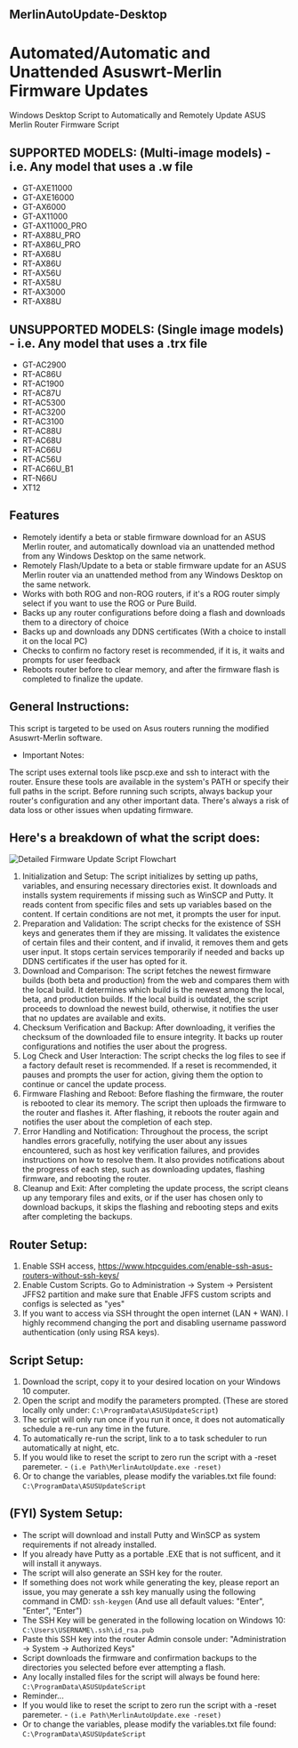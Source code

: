 ## MerlinAutoUpdate-Desktop
# Automated/Automatic and Unattended Asuswrt-Merlin Firmware Updates
Windows Desktop Script to Automatically and Remotely Update ASUS Merlin Router Firmware Script

## SUPPORTED MODELS: (Multi-image models) - i.e. Any model that uses a .w file
- GT-AXE11000
- GT-AXE16000
- GT-AX6000
- GT-AX11000
- GT-AX11000_PRO
- RT-AX88U_PRO
- RT-AX86U_PRO
- RT-AX68U
- RT-AX86U
- RT-AX56U
- RT-AX58U
- RT-AX3000
- RT-AX88U

## UNSUPPORTED MODELS: (Single image models) - i.e. Any model that uses a .trx file
- GT-AC2900
- RT-AC86U
- RT-AC1900
- RT-AC87U
- RT-AC5300
- RT-AC3200
- RT-AC3100
- RT-AC88U
- RT-AC68U
- RT-AC66U
- RT-AC56U
- RT-AC66U_B1
- RT-N66U
- XT12

## Features
- Remotely identify a beta or stable firmware download for an ASUS Merlin router, and automatically download via an unattended method from any Windows Desktop on the same network.
- Remotely Flash/Update to a beta or stable firmware update for an ASUS Merlin router via an unattended method from any Windows Desktop on the same network.
- Works with both ROG and non-ROG routers, if it's a ROG router simply select if you want to use the ROG or Pure Build.
- Backs up any router configurations before doing a flash and downloads them to a directory of choice
- Backs up and downloads any DDNS certificates (With a choice to install it on the local PC)
- Checks to confirm no factory reset is recommended, if it is, it waits and prompts for user feedback
- Reboots router before to clear memory, and after the firmware flash is completed to finalize the update. 

## General Instructions:
This script is targeted to be used on Asus routers running the modified Asuswrt-Merlin software.

- Important Notes:

The script uses external tools like pscp.exe and ssh to interact with the router. Ensure these tools are available in the system's PATH or specify their full paths in the script.
Before running such scripts, always backup your router's configuration and any other important data. There's always a risk of data loss or other issues when updating firmware.

## Here's a breakdown of what the script does:

![Detailed Firmware Update Script Flowchart](https://github.com/Firetop/MerlinAutoUpdate/assets/1971404/684572ec-aed2-4a55-a83f-7b10dea112eb)

1. Initialization and Setup:
The script initializes by setting up paths, variables, and ensuring necessary directories exist.
It downloads and installs system requirements if missing such as WinSCP and Putty.
It reads content from specific files and sets up variables based on the content.
If certain conditions are not met, it prompts the user for input.
3. Preparation and Validation:
The script checks for the existence of SSH keys and generates them if they are missing.
It validates the existence of certain files and their content, and if invalid, it removes them and gets user input.
It stops certain services temporarily if needed and backs up DDNS certificates if the user has opted for it.
4. Download and Comparison:
The script fetches the newest firmware builds (both beta and production) from the web and compares them with the local build.
It determines which build is the newest among the local, beta, and production builds.
If the local build is outdated, the script proceeds to download the newest build, otherwise, it notifies the user that no updates are available and exits.
5. Checksum Verification and Backup:
After downloading, it verifies the checksum of the downloaded file to ensure integrity.
It backs up router configurations and notifies the user about the progress.
6. Log Check and User Interaction:
The script checks the log files to see if a factory default reset is recommended.
If a reset is recommended, it pauses and prompts the user for action, giving them the option to continue or cancel the update process.
7. Firmware Flashing and Reboot:
Before flashing the firmware, the router is rebooted to clear its memory.
The script then uploads the firmware to the router and flashes it.
After flashing, it reboots the router again and notifies the user about the completion of each step.
8. Error Handling and Notification:
Throughout the process, the script handles errors gracefully, notifying the user about any issues encountered, such as host key verification failures, and provides instructions on how to resolve them.
It also provides notifications about the progress of each step, such as downloading updates, flashing firmware, and rebooting the router.
9. Cleanup and Exit:
After completing the update process, the script cleans up any temporary files and exits, or if the user has chosen only to download backups, it skips the flashing and rebooting steps and exits after completing the backups.

## Router Setup:
1. Enable SSH access, https://www.htpcguides.com/enable-ssh-asus-routers-without-ssh-keys/
2. Enable Custom Scripts. Go to Administration -> System -> Persistent JFFS2 partition and make sure that Enable JFFS custom scripts and configs is selected as "yes"
3. If you want to access via SSH throught the open internet (LAN + WAN). I highly recommend changing the port and disabling username password authentication (only using RSA keys).

## Script Setup:
1. Download the script, copy it to your desired location on your Windows 10 computer.
2. Open the script and modify the parameters prompted. (These are stored locally only under: ```C:\ProgramData\ASUSUpdateScript```)
3. The script will only run once if you run it once, it does not automatically schedule a re-run any time in the future.
4. To automatically re-run the script, link to a to task scheduler to run automatically at night, etc.
5. If you would like to reset the script to zero run the script with a -reset paremeter.  - ```(i.e Path\MerlinAutoUpdate.exe -reset) ```
6. Or to change the variables, please modify the variables.txt file found: ```C:\ProgramData\ASUSUpdateScript```

## (FYI) System Setup:
- The script will download and install Putty and WinSCP as system requirements if not already installed.
- If you already have Putty as a portable .EXE that is not sufficent, and it will install it anyways.
- The script will also generate an SSH key for the router.
- If something does not work while generating the key, please report an issue, you may generate a ssh key manually using the following command in CMD: ```ssh-keygen``` (And use all default values: "Enter", "Enter", "Enter")
- The SSH Key will be generated in the following location on Windows 10: ```C:\Users\USERNAME\.ssh\id_rsa.pub```
- Paste this SSH key into the router Admin console under: "Administration -> System -> Authorized Keys"
- Script downloads the firmware and confirmation backups to the directories you selected before ever attempting a flash.
- Any locally installed files for the script will always be found here: ```C:\ProgramData\ASUSUpdateScript```
- Reminder...
- If you would like to reset the script to zero run the script with a -reset paremeter.  - ```(i.e Path\MerlinAutoUpdate.exe -reset) ```
- Or to change the variables, please modify the variables.txt file found: ```C:\ProgramData\ASUSUpdateScript```
